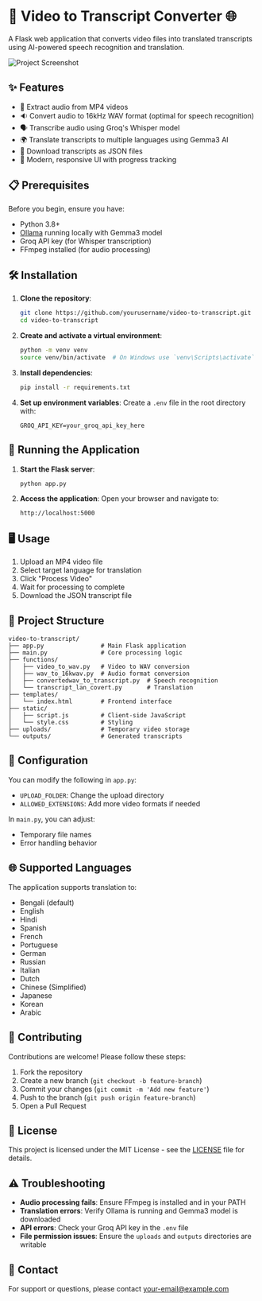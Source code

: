# 🎥 Video to Transcript Converter 🌐

A Flask web application that converts video files into translated transcripts using AI-powered speech recognition and translation.

![Project Screenshot](https://via.placeholder.com/800x500.png?text=Video+to+Transcript+Converter)

## ✨ Features

- 🎤 Extract audio from MP4 videos
- 🔉 Convert audio to 16kHz WAV format (optimal for speech recognition)
- 🗣️ Transcribe audio using Groq's Whisper model
- 🌍 Translate transcripts to multiple languages using Gemma3 AI
- 💾 Download transcripts as JSON files
- 🎨 Modern, responsive UI with progress tracking

## 📋 Prerequisites

Before you begin, ensure you have:

- Python 3.8+
- [Ollama](https://ollama.ai/) running locally with Gemma3 model
- Groq API key (for Whisper transcription)
- FFmpeg installed (for audio processing)

## 🛠️ Installation

1. **Clone the repository**:
   ```bash
   git clone https://github.com/yourusername/video-to-transcript.git
   cd video-to-transcript
   ```

2. **Create and activate a virtual environment**:
   ```bash
   python -m venv venv
   source venv/bin/activate  # On Windows use `venv\Scripts\activate`
   ```

3. **Install dependencies**:
   ```bash
   pip install -r requirements.txt
   ```

4. **Set up environment variables**:
   Create a `.env` file in the root directory with:
   ```env
   GROQ_API_KEY=your_groq_api_key_here
   ```

## 🚀 Running the Application

1. **Start the Flask server**:
   ```bash
   python app.py
   ```

2. **Access the application**:
   Open your browser and navigate to:
   ```
   http://localhost:5000
   ```

## 🖥️ Usage

1. Upload an MP4 video file
2. Select target language for translation
3. Click "Process Video"
4. Wait for processing to complete
5. Download the JSON transcript file

## 📂 Project Structure

```
video-to-transcript/
├── app.py                # Main Flask application
├── main.py               # Core processing logic
├── functions/
│   ├── video_to_wav.py   # Video to WAV conversion
│   ├── wav_to_16kwav.py  # Audio format conversion
│   ├── convertedwav_to_transcript.py  # Speech recognition
│   └── transcript_lan_covert.py       # Translation
├── templates/
│   └── index.html        # Frontend interface
├── static/
│   ├── script.js         # Client-side JavaScript
│   └── style.css         # Styling
├── uploads/              # Temporary video storage
└── outputs/              # Generated transcripts
```

## 🔧 Configuration

You can modify the following in `app.py`:
- `UPLOAD_FOLDER`: Change the upload directory
- `ALLOWED_EXTENSIONS`: Add more video formats if needed

In `main.py`, you can adjust:
- Temporary file names
- Error handling behavior

## 🌐 Supported Languages

The application supports translation to:
- Bengali (default)
- English
- Hindi
- Spanish
- French
- Portuguese
- German
- Russian
- Italian
- Dutch
- Chinese (Simplified)
- Japanese
- Korean
- Arabic

## 🤝 Contributing

Contributions are welcome! Please follow these steps:

1. Fork the repository
2. Create a new branch (`git checkout -b feature-branch`)
3. Commit your changes (`git commit -m 'Add new feature'`)
4. Push to the branch (`git push origin feature-branch`)
5. Open a Pull Request

## 📜 License

This project is licensed under the MIT License - see the [LICENSE](LICENSE) file for details.

## ⚠️ Troubleshooting

- **Audio processing fails**: Ensure FFmpeg is installed and in your PATH
- **Translation errors**: Verify Ollama is running and Gemma3 model is downloaded
- **API errors**: Check your Groq API key in the `.env` file
- **File permission issues**: Ensure the `uploads` and `outputs` directories are writable

## 📧 Contact

For support or questions, please contact [your-email@example.com](mailto:your-email@example.com)
